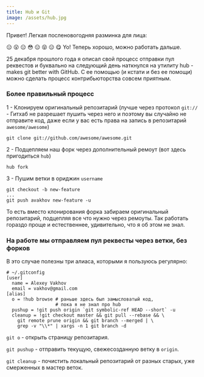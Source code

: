 ```yaml
---
title: Hub и Git
image: /assets/hub.jpg
---
```


Привет! Легкая посленовогодняя разминка для лица:

:expressionless:
:open_mouth:
:expressionless:
:flushed:
:expressionless:
:stuck_out_tongue_closed_eyes:
:expressionless:
:yum: Yo!
Теперь хорошо, можно работать дальше.

25 декабря прошлого года я описал свой процесс отправки пул реквестов [<i class="fa fa-external-link"></i>](/blog/2014/12/25/contribute/index.html)
и буквально на следующий день наткнулся на утилиту hub [<i class="fa fa-external-link"></i>](https://hub.github.com/) - makes git better with GitHub. С ее помощью (и кстати и без ее помощи) можно сделать процесс
контрибьюторства совсем приятным.

### Более правильный процесс

1 - Клонируем оригинальный репозитарий (лучше через протокол `git://` - Гитхаб не разрешает пушить через него и поэтому
вы случайно не отправите код, даже если у вас есть права на запись в репозитарий `awesome/awesome`)

```
git clone git://github.com/awesome/awesome.git
```

2 - Подцепляем наш форк через дополнительный ремоут (вот здесь пригодиться `hub`)

```
hub fork
```

3 - Пушим ветки в ориджин `username`

```
git checkout -b new-feature
...
git push avakhov new-feature -u
```

То есть вместо клонирования форка забираем оригинальный репозитарий, подцепляя все что нужно
через ремоуты. Так работать гораздо проще и естественнее, удивительно, что я об этом не знал.

### На работе мы отправляем пул реквесты через ветки, без форков

В это случае полезны три алиаса, которыми я пользуюсь регулярно:

```
# ~/.gitconfig
[user]
  name = Alexey Vakhov
  email = vakhov@gmail.com
[alias]
  o = !hub browse # раньше здесь был замысловатый код,
                  # пока я не знал про hub
  pushup = !git push origin `git symbolic-ref HEAD --short` -u
  cleanup = !git checkout master && git pull --rebase && \
    git remote prune origin && git branch --merged | \
    grep -v "\\*" | xargs -n 1 git branch -d
```

`git o` - открыть страницу репозитария.

`git pushup` - отправить текущую, свежесозданную ветку в `origin`.

`git cleanup` - почистить локальный репозитарий от разных старых, уже смерженных в мастер веток.

